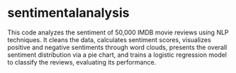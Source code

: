 # sentimentalanalysis
This code analyzes the sentiment of 50,000 IMDB movie reviews using NLP techniques. It cleans the data, calculates sentiment scores, visualizes positive and negative sentiments through word clouds, presents the overall sentiment distribution via a pie chart, and trains a logistic regression model to classify the reviews, evaluating its performance.
